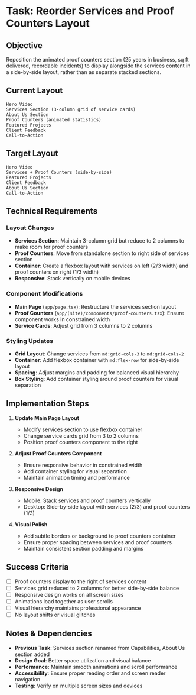 # Task: Reorder Services and Proof Counters Layout

## Objective
Reposition the animated proof counters section (25 years in business, sq ft delivered, recordable incidents) to display alongside the services content in a side-by-side layout, rather than as separate stacked sections.

## Current Layout
```
Hero Video
Services Section (3-column grid of service cards)
About Us Section
Proof Counters (animated statistics)
Featured Projects
Client Feedback
Call-to-Action
```

## Target Layout
```
Hero Video
Services + Proof Counters (side-by-side)
Featured Projects
Client Feedback
About Us Section
Call-to-Action
```

## Technical Requirements

### Layout Changes
- **Services Section**: Maintain 3-column grid but reduce to 2 columns to make room for proof counters
- **Proof Counters**: Move from standalone section to right side of services section
- **Container**: Create a flexbox layout with services on left (2/3 width) and proof counters on right (1/3 width)
- **Responsive**: Stack vertically on mobile devices

### Component Modifications
- **Main Page** (`app/page.tsx`): Restructure the services section layout
- **Proof Counters** (`app/(site)/components/proof-counters.tsx`): Ensure component works in constrained width
- **Service Cards**: Adjust grid from 3 columns to 2 columns

### Styling Updates
- **Grid Layout**: Change services from `md:grid-cols-3` to `md:grid-cols-2`
- **Container**: Add flexbox container with `md:flex-row` for side-by-side layout
- **Spacing**: Adjust margins and padding for balanced visual hierarchy
- **Box Styling**: Add container styling around proof counters for visual separation

## Implementation Steps

1. **Update Main Page Layout**
   - Modify services section to use flexbox container
   - Change service cards grid from 3 to 2 columns
   - Position proof counters component to the right

2. **Adjust Proof Counters Component**
   - Ensure responsive behavior in constrained width
   - Add container styling for visual separation
   - Maintain animation timing and performance

3. **Responsive Design**
   - Mobile: Stack services and proof counters vertically
   - Desktop: Side-by-side layout with services (2/3) and proof counters (1/3)

4. **Visual Polish**
   - Add subtle borders or background to proof counters container
   - Ensure proper spacing between services and proof counters
   - Maintain consistent section padding and margins

## Success Criteria
- [ ] Proof counters display to the right of services content
- [ ] Services grid reduced to 2 columns for better side-by-side balance
- [ ] Responsive design works on all screen sizes
- [ ] Animations load together as user scrolls
- [ ] Visual hierarchy maintains professional appearance
- [ ] No layout shifts or visual glitches

## Notes & Dependencies
- **Previous Task**: Services section renamed from Capabilities, About Us section added
- **Design Goal**: Better space utilization and visual balance
- **Performance**: Maintain smooth animations and scroll performance
- **Accessibility**: Ensure proper reading order and screen reader navigation
- **Testing**: Verify on multiple screen sizes and devices

